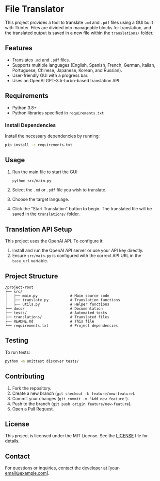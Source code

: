 # File Translator

This project provides a tool to translate `.md` and `.pdf` files using a GUI built with Tkinter. Files are divided into manageable blocks for translation, and the translated output is saved in a new file within the `translations/` folder.

## Features

- Translates `.md` and `.pdf` files.
- Supports multiple languages (English, Spanish, French, German, Italian, Portuguese, Chinese, Japanese, Korean, and Russian).
- User-friendly GUI with a progress bar.
- Uses an OpenAI GPT-3.5-turbo-based translation API.

## Requirements

- Python 3.8+
- Python libraries specified in `requirements.txt`

### Install Dependencies

Install the necessary dependencies by running:

```bash
pip install -r requirements.txt
```

## Usage

1. Run the main file to start the GUI:
   
   ```bash
   python src/main.py
   ```

2. Select the `.md` or `.pdf` file you wish to translate.

3. Choose the target language.

4. Click the "Start Translation" button to begin. The translated file will be saved in the `translations/` folder.

## Translation API Setup

This project uses the OpenAI API. To configure it:

1. Install and run the OpenAI API server or use your API key directly.
2. Ensure `src/main.py` is configured with the correct API URL in the `base_url` variable.

## Project Structure

```
/project-root
├── src/
│   ├── main.py               # Main source code
│   ├── translate.py          # Translation functions
│   ├── utils.py              # Helper functions
├── docs/                     # Documentation
├── tests/                    # Automated tests
├── translations/             # Translated files
├── README.md                 # This file
└── requirements.txt          # Project dependencies
```

## Testing

To run tests:

```bash
python -m unittest discover tests/
```

## Contributing

1. Fork the repository.
2. Create a new branch (`git checkout -b feature/new-feature`).
3. Commit your changes (`git commit -m 'Add new feature'`).
4. Push to the branch (`git push origin feature/new-feature`).
5. Open a Pull Request.

## License

This project is licensed under the MIT License. See the [LICENSE](LICENSE) file for details.

## Contact

For questions or inquiries, contact the developer at [your-email@example.com].
